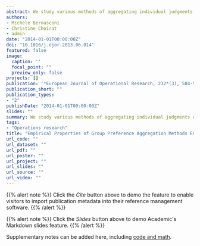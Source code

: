 ```yaml
---
abstract: We study various methods of aggregating individual judgments and individual priorities in group decision making with the AHP. The focus is on the empirical properties of the various methods, mainly on the extent to which the various aggregation methods represent an accurate approximation of the priority vector of interest. We identify five main classes of aggregation procedures which provide identical or very similar empirical expressions for the vectors of interest. We also propose a method to decompose in the AHP response matrix distortions due to random errors and perturbations caused by cognitive biases predicted by the mathematical psychology literature. We test the decomposition with experimental data and find that perturbations in group decision making caused by cognitive distortions are more important than those caused by random errors. We propose methods to correct the systematic distortions.
authors:
- Michele Bernasconi
- Christine Choirat
- admin
date: "2014-01-01T00:00:00Z"
doi: "10.1016/j.ejor.2013.06.014"
featured: false
image:
  caption: ''
  focal_point: ""
  preview_only: false
projects: []
publication: '*European Journal of Operational Research, 232*(3), 584-592'
publication_short: ""
publication_types:
- "2"
publishDate: "2014-01-01T00:00:00Z"
slides: ""
summary: We study various methods of aggregating individual judgments and individual priorities in group decision making with the AHP. The focus is on the empirical properties of the various methods, mainly on the extent to which the various aggregation methods represent an accurate approximation of the priority vector of interest. We identify five main classes of aggregation procedures which provide identical or very similar empirical expressions for the vectors of interest. We also propose a method to decompose in the AHP response matrix distortions due to random errors and perturbations caused by cognitive biases predicted by the mathematical psychology literature. We test the decomposition with experimental data and find that perturbations in group decision making caused by cognitive distortions are more important than those caused by random errors. We propose methods to correct the systematic distortions.
tags:
- "Operations research"
title: "Empirical Properties of Group Preference Aggregation Methods Employed in AHP: Theory and Evidence"
url_code: ""
url_dataset: ""
url_pdf: ""
url_poster: ""
url_project: ""
url_slides: ""
url_source: ""
url_video: ""
---
```


{{% alert note %}}
Click the *Cite* button above to demo the feature to enable visitors to import publication metadata into their reference management software.
{{% /alert %}}

{{% alert note %}}
Click the *Slides* button above to demo Academic's Markdown slides feature.
{{% /alert %}}

Supplementary notes can be added here, including [code and math](https://sourcethemes.com/academic/docs/writing-markdown-latex/).
